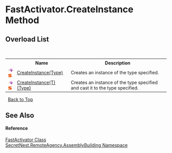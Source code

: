# FastActivator.CreateInstance Method 
 


## Overload List
&nbsp;<table><tr><th></th><th>Name</th><th>Description</th></tr><tr><td>![Public method](media/pubmethod.gif "Public method")![Static member](media/static.gif "Static member")</td><td><a href="M_SecretNest_RemoteAgency_AssemblyBuilding_FastActivator_CreateInstance">CreateInstance(Type)</a></td><td>
Creates an instance of the type specified.</td></tr><tr><td>![Public method](media/pubmethod.gif "Public method")![Static member](media/static.gif "Static member")</td><td><a href="M_SecretNest_RemoteAgency_AssemblyBuilding_FastActivator_CreateInstance__1">CreateInstance(T)(Type)</a></td><td>
Creates an instance of the type specified and cast it to the type specified.</td></tr></table>&nbsp;
<a href="#fastactivator.createinstance-method">Back to Top</a>

## See Also


#### Reference
<a href="T_SecretNest_RemoteAgency_AssemblyBuilding_FastActivator">FastActivator Class</a><br /><a href="N_SecretNest_RemoteAgency_AssemblyBuilding">SecretNest.RemoteAgency.AssemblyBuilding Namespace</a><br />